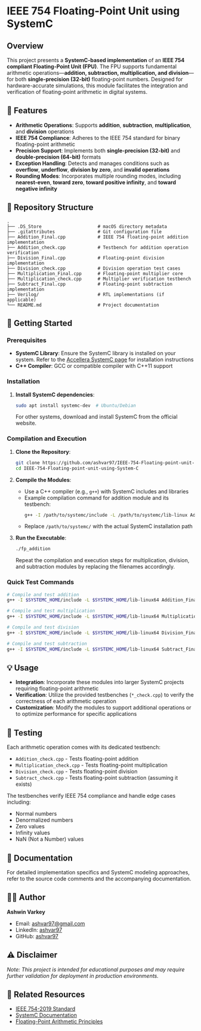 # IEEE 754 Floating-Point Unit using SystemC

## Overview

This project presents a **SystemC-based implementation** of an **IEEE 754 compliant Floating-Point Unit (FPU)**. The FPU supports fundamental arithmetic operations—**addition, subtraction, multiplication, and division**—for both **single-precision (32-bit)** floating-point numbers. Designed for hardware-accurate simulations, this module facilitates the integration and verification of floating-point arithmetic in digital systems.

## 🎯 Features

- **Arithmetic Operations**: Supports **addition**, **subtraction**, **multiplication**, and **division** operations
- **IEEE 754 Compliance**: Adheres to the IEEE 754 standard for binary floating-point arithmetic
- **Precision Support**: Implements both **single-precision (32-bit)** and **double-precision (64-bit)** formats
- **Exception Handling**: Detects and manages conditions such as **overflow**, **underflow**, **division by zero**, and **invalid operations**
- **Rounding Modes**: Incorporates multiple rounding modes, including **nearest-even**, **toward zero**, **toward positive infinity**, and **toward negative infinity**

## 📁 Repository Structure

```
.
├── .DS_Store                     # macOS directory metadata
├── .gitattributes                # Git configuration file
├── Addition_Final.cpp            # IEEE 754 floating-point addition implementation
├── Addition_check.cpp            # Testbench for addition operation verification
├── Division_Final.cpp            # Floating-point division implementation
├── Division_check.cpp            # Division operation test cases
├── Multiplication_Final.cpp      # Floating-point multiplier core
├── Multiplication_check.cpp      # Multiplier verification testbench
├── Subtract_Final.cpp            # Floating-point subtraction implementation
├── Verilog/                      # RTL implementations (if applicable)
└── README.md                     # Project documentation
```

## 🚀 Getting Started

### Prerequisites

- **SystemC Library**: Ensure the SystemC library is installed on your system. Refer to the [Accellera SystemC page](https://www.accellera.org/downloads/standards/systemc) for installation instructions
- **C++ Compiler**: GCC or compatible compiler with C++11 support

### Installation

1. **Install SystemC dependencies**:
   ```bash
   sudo apt install systemc-dev  # Ubuntu/Debian
   ```
   
   For other systems, download and install SystemC from the official website.

### Compilation and Execution

1. **Clone the Repository**:
   ```bash
   git clone https://github.com/ashvar97/IEEE-754-Floating-point-unit-using-System-C.git
   cd IEEE-754-Floating-point-unit-using-System-C
   ```

2. **Compile the Modules**:
   - Use a C++ compiler (e.g., `g++`) with SystemC includes and libraries
   - Example compilation command for addition module and its testbench:
     ```bash
     g++ -I /path/to/systemc/include -L /path/to/systemc/lib-linux Addition_Final.cpp Addition_check.cpp -o fp_addition -lsystemc -lm
     ```
   - Replace `/path/to/systemc/` with the actual SystemC installation path

3. **Run the Executable**:
   ```bash
   ./fp_addition
   ```
   
   Repeat the compilation and execution steps for multiplication, division, and subtraction modules by replacing the filenames accordingly.

### Quick Test Commands

```bash
# Compile and test addition
g++ -I $SYSTEMC_HOME/include -L $SYSTEMC_HOME/lib-linux64 Addition_Final.cpp Addition_check.cpp -o fp_addition -lsystemc -lm && ./fp_addition

# Compile and test multiplication  
g++ -I $SYSTEMC_HOME/include -L $SYSTEMC_HOME/lib-linux64 Multiplication_Final.cpp Multiplication_check.cpp -o fp_multiply -lsystemc -lm && ./fp_multiply

# Compile and test division
g++ -I $SYSTEMC_HOME/include -L $SYSTEMC_HOME/lib-linux64 Division_Final.cpp Division_check.cpp -o fp_divide -lsystemc -lm && ./fp_divide

# Compile and test subtraction
g++ -I $SYSTEMC_HOME/include -L $SYSTEMC_HOME/lib-linux64 Subtract_Final.cpp Subtract_check.cpp -o fp_subtract -lsystemc -lm && ./fp_subtract
```

## 💡 Usage

- **Integration**: Incorporate these modules into larger SystemC projects requiring floating-point arithmetic
- **Verification**: Utilize the provided testbenches (`*_check.cpp`) to verify the correctness of each arithmetic operation
- **Customization**: Modify the modules to support additional operations or to optimize performance for specific applications

## 🧪 Testing

Each arithmetic operation comes with its dedicated testbench:

- `Addition_check.cpp` - Tests floating-point addition
- `Multiplication_check.cpp` - Tests floating-point multiplication  
- `Division_check.cpp` - Tests floating-point division
- `Subtract_check.cpp` - Tests floating-point subtraction (assuming it exists)

The testbenches verify IEEE 754 compliance and handle edge cases including:
- Normal numbers
- Denormalized numbers
- Zero values
- Infinity values
- NaN (Not a Number) values

## 📄 Documentation

For detailed implementation specifics and SystemC modeling approaches, refer to the source code comments and the accompanying documentation.


## 👨‍💻 Author

**Ashwin Varkey**
- Email: [ashvar97@gmail.com](mailto:ashvar97@gmail.com)
- LinkedIn: [ashvar97](https://www.linkedin.com/in/ashvar97/)
- GitHub: [ashvar97](https://github.com/ashvar97)



## ⚠️ Disclaimer

*Note: This project is intended for educational purposes and may require further validation for deployment in production environments.*

## 🔗 Related Resources

- [IEEE 754-2019 Standard](https://ieeexplore.ieee.org/document/8766229)
- [SystemC Documentation](https://www.accellera.org/downloads/standards/systemc)
- [Floating-Point Arithmetic Principles](https://docs.oracle.com/cd/E19957-01/806-3568/ncg_goldberg.html)

